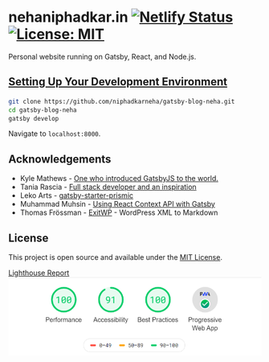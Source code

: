 # nehaniphadkar.in [![Netlify Status](https://api.netlify.com/api/v1/badges/c9c98465-1f52-4a58-bde2-9ed838bf4c28/deploy-status)](https://app.netlify.com/sites/nehaniphadkar/deploys) [![License: MIT](https://img.shields.io/badge/License-MIT-blue.svg)](https://opensource.org/licenses/MIT)

Personal website running on Gatsby, React, and Node.js.

## [Setting Up Your Development Environment](https://www.gatsbyjs.org/tutorial/part-zero/)

```bash
git clone https://github.com/niphadkarneha/gatsby-blog-neha.git
cd gatsby-blog-neha
gatsby develop
```

Navigate to `localhost:8000`.


## Acknowledgements

- Kyle Mathews - [One who introduced GatsbyJS to the world.](https://www.bricolage.io/blog/)
- Tania Rascia - [Full stack developer and an inspiration](https://www.taniarascia.com/)
- Leko Arts - [gatsby-starter-prismic](https://github.com/LekoArts/gatsby-starter-prismic)
- Muhammad Muhsin - [Using React Context API with Gatsby](https://www.gatsbyjs.org/blog/2019-01-31-using-react-context-api-with-gatsby/)
- Thomas Frössman - [ExitWP](https://github.com/thomasf/exitwp) - WordPress XML to Markdown

## License

This project is open source and available under the [MIT License](LICENSE).

[Lighthouse Report](https://lighthousereport.netlify.com)
![Report](./LighthouseReport.PNG)
